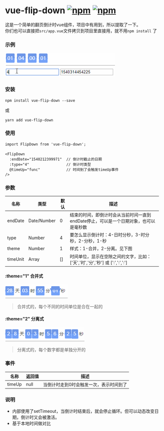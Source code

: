 # vue-flip-down  [![npm](https://img.shields.io/npm/v/vue-flip-down.svg)](https://www.npmjs.com/package/vue-flip-down) [![npm](https://img.shields.io/npm/dy/vue-flip-down.svg)](https://www.npmjs.com/package/vue-flip-down)



这是一个简单的翻页倒计时vue组件，项目中有用到，所以提取了一下。<br/>
你们也可以直接把`src/app.vue`文件拷贝到项目里直接用，就不用`npm install` 了

### 示例
![img](public/demo.gif)

### 安装
```
npm install vue-flip-down --save
```
或
```
yarn add vue-flip-down 
```

### 使用
```vue
import FlipDown from 'vue-flip-down';

<FlipDown
  :endDate="1540212399971"  // 倒计时截止的日期
  :type="4"                 // 倒计时类型
  @timeUp="func"            // 时间到了会触发timeUp事件
/>
```

### 参数

| 名称    | 类型        | 默认 | 描述                                                                                  |
| ------- | ----------- | ---- | ------------------------------------------------------------------------------------- |
| endDate | Date/Number | 0    | 结束的时间，即倒计时会从当前时间一直到endDate停止，可以是一个日期对象，也可以是毫秒数 |
| type    | Number      | 4    | 要怎么显示倒计时：4-日时分秒，3-时分秒，2-分秒，1-秒                                  |
|theme|Number|1|样式：1-合并，2-分离。见下图|
|timeUnit|Array|\[\]|时间单位，显示在空隙之间的文字，比如：\['天','时','分','秒'\] 或 \[':',':',':'\]|

#### :theme="1" 合并式
![img](public/1.gif)

> 合并式的，每个不同的时间单位是合在一起的

#### :theme="2" 分离式
![img](public/2.gif)

> 分离式的，每个数字都是单独分开的

### 事件
| 名称   | 返回值 | 描述                                    |
| ------ | ------ | --------------------------------------- |
| timeUp | null   | 当倒计时走到0时会触发一次，表示时间到了 |


### 说明

* 内部使用了setTimeout，当倒计时结束后，就会停止循环。但可以动态改变日期，倒计时又会被激活。
* 基于本地时间做对比
